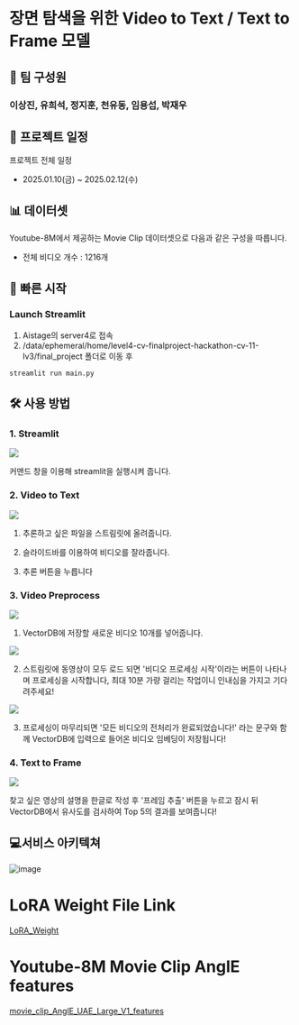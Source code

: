 #  장면 탐색을 위한 Video to Text / Text to Frame 모델

## 🥇 팀 구성원
 
### 이상진, 유희석, 정지훈, 천유동, 임용섭, 박재우

## 📅 프로젝트 일정
프로젝트 전체 일정

- 2025.01.10(금) ~ 2025.02.12(수)

## 📊 데이터셋
Youtube-8M에서 제공하는 Movie Clip 데이터셋으로 다음과 같은 구성을 따릅니다. 

- 전체 비디오 개수 : 1216개

  
## 🚀 빠른 시작
### Launch Streamlit
1. Aistage의 server4로 접속
2. /data/ephemeral/home/level4-cv-finalproject-hackathon-cv-11-lv3/final_project 폴더로 이동 후
```bash
streamlit run main.py
```
## 🛠 사용 방법
### 1. Streamlit
<p>
<img src="https://github.com/user-attachments/assets/80944e5e-7a67-4501-8800-efb1ab5b750a">
</p>
커맨드 창을 이용해 streamlit을 실행시켜 줍니다.

### 2. Video to Text
<p>
<img src="https://github.com/user-attachments/assets/4ac4c52c-2b53-4989-b77c-0c1fd9c03a04">
</p>

1. 추론하고 싶은 파일을 스트림릿에 올려줍니다.

2. 슬라이드바를 이용하여 비디오를 잘라줍니다.

3. 추론 버튼을 누릅니다

### 3. Video Preprocess
<p>
<img src="https://github.com/user-attachments/assets/b3cacc4e-4da3-4fe9-80ce-7e60160f2ff6">
</p>

1. VectorDB에 저장할 새로운 비디오 10개를 넣어줍니다.

<p>
<img src="https://github.com/user-attachments/assets/8bfd0bab-7ab6-4462-bc31-0786b3288111">
</p>

2. 스트림릿에 동영상이 모두 로드 되면 '비디오 프로세싱 시작'이라는 버튼이 나타나며 프로세싱을 시작합니다, 최대 10분 가량 걸리는 작업이니 인내심을 가지고 기다려주세요!

<p>
<img src="https://github.com/user-attachments/assets/123f7a21-f687-4396-aae7-3adc12ef9779">
</p>

3. 프로세싱이 마무리되면 '모든 비디오의 전처리가 완료되었습니다!' 라는 문구와 함께 VectorDB에 입력으로 들어온 비디오 임베딩이 저장됩니다!

### 4. Text to Frame

<p>
<img src="https://github.com/user-attachments/assets/97d3413f-f599-43e0-966c-ded520b6a0a1">
</p>

찾고 싶은 영상의 설명을 한글로 작성 후 '프레임 추출' 버튼을 누르고 잠시 뒤 VectorDB에서 유사도를 검사하여 Top 5의 결과를 보여줍니다!


## :computer:서비스 아키텍쳐
![image](https://github.com/user-attachments/assets/06bf1ad7-9145-4d8e-a342-f1840cbef735)



# LoRA Weight File Link
[LoRA_Weight](https://drive.google.com/file/d/1ZAWyN1aPXgWKbyCACnHz8LS9qE8Wqs7B/view?usp=drive_link)

# Youtube-8M Movie Clip AnglE features
[movie_clip_AnglE_UAE_Large_V1_features](https://drive.google.com/file/d/1mwfAh37wVEA3hJCLs1eXDjTe9vElefxB/view?usp=drive_link)
